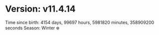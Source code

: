 # Version: v11.4.14
Time since birth: 4154 days, 99697 hours, 5981820 minutes, 358909200 seconds
Season: Winter ❄️
